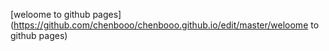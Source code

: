 [weloome to github pages](https://github.com/chenbooo/chenbooo.github.io/edit/master/weloome to github pages)

